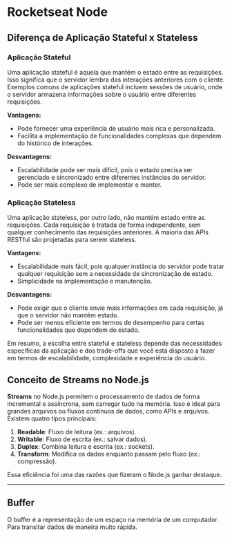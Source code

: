 # Rocketseat Node

## Diferença de Aplicação Stateful x Stateless

### Aplicação Stateful

Uma aplicação stateful é aquela que mantém o estado entre as requisições. Isso significa que o servidor lembra das interações anteriores com o cliente. Exemplos comuns de aplicações stateful incluem sessões de usuário, onde o servidor armazena informações sobre o usuário entre diferentes requisições.

**Vantagens:**

- Pode fornecer uma experiência de usuário mais rica e personalizada.
- Facilita a implementação de funcionalidades complexas que dependem do histórico de interações.

**Desvantagens:**

- Escalabilidade pode ser mais difícil, pois o estado precisa ser gerenciado e sincronizado entre diferentes instâncias do servidor.
- Pode ser mais complexo de implementar e manter.

### Aplicação Stateless

Uma aplicação stateless, por outro lado, não mantém estado entre as requisições. Cada requisição é tratada de forma independente, sem qualquer conhecimento das requisições anteriores. A maioria das APIs RESTful são projetadas para serem stateless.

**Vantagens:**

- Escalabilidade mais fácil, pois qualquer instância do servidor pode tratar qualquer requisição sem a necessidade de sincronização de estado.
- Simplicidade na implementação e manutenção.

**Desvantagens:**

- Pode exigir que o cliente envie mais informações em cada requisição, já que o servidor não mantém estado.
- Pode ser menos eficiente em termos de desempenho para certas funcionalidades que dependem do estado.

Em resumo, a escolha entre stateful e stateless depende das necessidades específicas da aplicação e dos trade-offs que você está disposto a fazer em termos de escalabilidade, complexidade e experiência do usuário.

## Conceito de Streams no Node.js

**Streams** no Node.js permitem o processamento de dados de forma incremental e assíncrona, sem carregar tudo na memória. Isso é ideal para grandes arquivos ou fluxos contínuos de dados, como APIs e arquivos. Existem quatro tipos principais:

1. **Readable**: Fluxo de leitura (ex.: arquivos).
2. **Writable**: Fluxo de escrita (ex.: salvar dados).
3. **Duplex**: Combina leitura e escrita (ex.: sockets).
4. **Transform**: Modifica os dados enquanto passam pelo fluxo (ex.: compressão).

Essa eficiência foi uma das razões que fizeram o Node.js ganhar destaque.

---

## Buffer

O buffer é a representação de um espaço na memória de um computador. Para transitar dados de maneira muito rápida.
